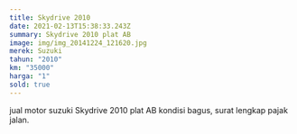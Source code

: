 ```yaml
---
title: Skydrive 2010
date: 2021-02-13T15:38:33.243Z
summary: Skydrive 2010 plat AB
image: img/img_20141224_121620.jpg
merek: Suzuki
tahun: "2010"
km: "35000"
harga: "1"
sold: true
---
```

jual motor suzuki Skydrive 2010 plat AB kondisi bagus, surat lengkap pajak jalan.